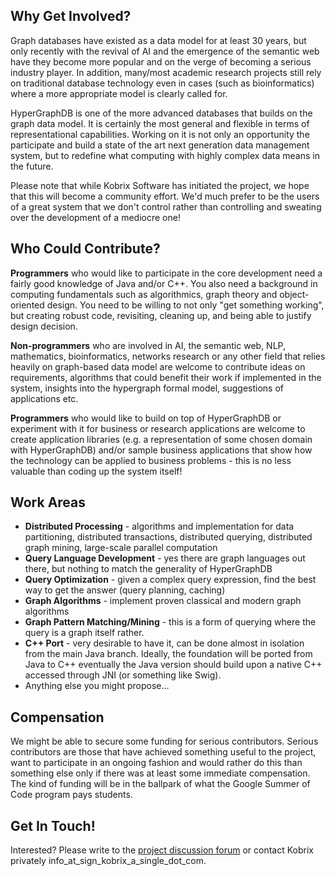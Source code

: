 ## Why Get Involved? ##

Graph databases have existed as a data model for at least 30 years, but only recently with the revival of AI and the emergence of the semantic web have they become more popular and on the verge of becoming a serious industry player. In addition, many/most academic research projects still rely on traditional database technology even in cases (such as bioinformatics) where a more appropriate model is clearly called for.

HyperGraphDB is one of the more advanced databases that builds on the graph data model. It is certainly the most general and flexible in terms of representational capabilities. Working on it is not only an opportunity the participate and build a state of the art next generation data management system, but to redefine what computing with highly complex data means in the future.

Please note that while Kobrix Software has initiated the project, we hope that this will become a community effort. We'd much prefer to be the users of a great system that we don't control rather than controlling and sweating over the development of a mediocre one!

## Who Could Contribute? ##

<b>Programmers</b> who would like to participate in the core development need a fairly good knowledge of Java and/or C++. You also need a background in computing fundamentals such as algorithmics, graph theory and object-oriented design. You need to be willing to not only "get something working", but creating robust code, revisiting, cleaning up, and being able to justify design decision.

<b>Non-programmers</b> who are involved in AI, the semantic web, NLP, mathematics, bioinformatics, networks research or any other field that relies heavily on graph-based data model are welcome to contribute ideas on requirements, algorithms that could benefit their work if implemented in the system, insights into the hypergraph formal model, suggestions of applications etc.

<b>Programmers</b> who would like to build on top of HyperGraphDB or experiment with it for business or research applications are welcome to create application libraries (e.g. a representation of some chosen domain with HyperGraphDB) and/or sample business applications that show how the technology can be applied to business problems - this is no less valuable than coding up the system itself!

## Work Areas ##

  * **Distributed Processing** - algorithms and implementation for data partitioning, distributed transactions, distributed querying, distributed graph mining, large-scale parallel computation
  * **Query Language Development** - yes there are graph languages out there, but nothing to match the generality of HyperGraphDB
  * **Query Optimization** - given a complex query expression, find the best way to get the answer (query planning, caching)
  * **Graph Algorithms** - implement proven classical and modern graph algorithms
  * **Graph Pattern Matching/Mining** - this is a form of querying where the query is a graph itself rather.
  * **C++ Port** - very desirable to have it, can be done almost in isolation from the main Java branch. Ideally, the foundation will be ported from Java to C++ eventually the Java version should build upon a native C++ accessed through JNI (or something like Swig).
  * Anything else you might propose...

## Compensation ##

We might be able to secure some funding for serious contributors. Serious contributors are those that have achieved something useful to the project, want to participate in an ongoing fashion and would rather do this than something else only if there was at least some immediate compensation. The kind of funding will be in the ballpark of what the Google Summer of Code program pays students.

## Get In Touch! ##

Interested? Please write to the [project discussion forum](http://groups.google.com/group/hypergraphdb?hl=en) or contact Kobrix privately info\_at\_sign\_kobrix\_a\_single\_dot\_com.